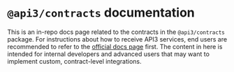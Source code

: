 # `@api3/contracts` documentation

This is an in-repo docs page related to the contracts in the `@api3/contracts` package.
For instructions about how to receive API3 services, end users are recommended to refer to the [official docs page](https://docs.api3.org/) first.
The content in here is intended for internal developers and advanced users that may want to implement custom, contract-level integrations.

